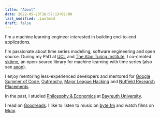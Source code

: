 ```yaml
---
title: "About"
date: 2022-05-23T16:57:13+02:00
last_modified: .Lastmod
draft: false
---
```


I'm a machine learning engineer interested in building end-to-end applications. 

I'm passionate about time series modelling, software engineering and open source. 
During my PhD at [UCL] and [The Alan Turing Institute], I co-created [sktime], an open-source library for machine learning with time series (also see [aeon]).

I enjoy mentoring less-experienced developers and mentored for [Google Summer of Code], [Outreachy], [Major League Hacking] and [Nuffield Research Placements].

In the past, I studied [Philosophy & Economics] at [Bayreuth University].

I read on [Goodreads]. I like to listen to music on [byte.fm] and watch films on [Mubi].

[UCL]: https://www.ucl.ac.uk/
[The Alan Turing Institute]: https://www.turing.ac.uk/
[sktime]: https://github.com/sktime/sktime
[aeon]: https://github.com/aeon-toolkit/aeon
[Google Summer of Code]: https://summerofcode.withgoogle.com/
[Outreachy]: https://www.outreachy.org/
[Major League Hacking]: https://mlh.io/
[Nuffield Research Placements]: https://www.nuffieldresearchplacements.org/
[published]: https://www.sciencedirect.com/science/article/abs/pii/S0921800917316075
[Philosophy & Economics]: https://www.uni-bayreuth.de/en/master/philosophy-economics
[Bayreuth University]: https://www.uni-bayreuth.de/en
[Goodreads]: https://www.goodreads.com/mloning
[byte.fm]: https://www.byte.fm/
[Mubi]: https://mubi.com/
